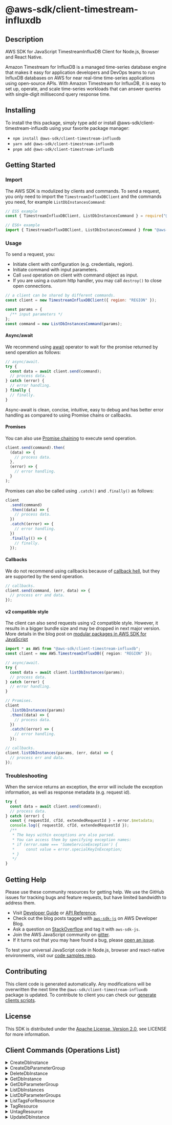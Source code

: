 <!-- generated file, do not edit directly -->

# @aws-sdk/client-timestream-influxdb

## Description

AWS SDK for JavaScript TimestreamInfluxDB Client for Node.js, Browser and React Native.

<p>Amazon Timestream for InfluxDB is a managed time-series database engine that makes it easy for application developers and DevOps teams to run InfluxDB databases on AWS for near real-time time-series applications using open-source APIs. With Amazon Timestream for InfluxDB, it is easy to set up, operate, and scale time-series workloads that can answer queries with single-digit millisecond query response time.</p>

## Installing

To install the this package, simply type add or install @aws-sdk/client-timestream-influxdb
using your favorite package manager:

- `npm install @aws-sdk/client-timestream-influxdb`
- `yarn add @aws-sdk/client-timestream-influxdb`
- `pnpm add @aws-sdk/client-timestream-influxdb`

## Getting Started

### Import

The AWS SDK is modulized by clients and commands.
To send a request, you only need to import the `TimestreamInfluxDBClient` and
the commands you need, for example `ListDbInstancesCommand`:

```js
// ES5 example
const { TimestreamInfluxDBClient, ListDbInstancesCommand } = require("@aws-sdk/client-timestream-influxdb");
```

```ts
// ES6+ example
import { TimestreamInfluxDBClient, ListDbInstancesCommand } from "@aws-sdk/client-timestream-influxdb";
```

### Usage

To send a request, you:

- Initiate client with configuration (e.g. credentials, region).
- Initiate command with input parameters.
- Call `send` operation on client with command object as input.
- If you are using a custom http handler, you may call `destroy()` to close open connections.

```js
// a client can be shared by different commands.
const client = new TimestreamInfluxDBClient({ region: "REGION" });

const params = {
  /** input parameters */
};
const command = new ListDbInstancesCommand(params);
```

#### Async/await

We recommend using [await](https://developer.mozilla.org/en-US/docs/Web/JavaScript/Reference/Operators/await)
operator to wait for the promise returned by send operation as follows:

```js
// async/await.
try {
  const data = await client.send(command);
  // process data.
} catch (error) {
  // error handling.
} finally {
  // finally.
}
```

Async-await is clean, concise, intuitive, easy to debug and has better error handling
as compared to using Promise chains or callbacks.

#### Promises

You can also use [Promise chaining](https://developer.mozilla.org/en-US/docs/Web/JavaScript/Guide/Using_promises#chaining)
to execute send operation.

```js
client.send(command).then(
  (data) => {
    // process data.
  },
  (error) => {
    // error handling.
  }
);
```

Promises can also be called using `.catch()` and `.finally()` as follows:

```js
client
  .send(command)
  .then((data) => {
    // process data.
  })
  .catch((error) => {
    // error handling.
  })
  .finally(() => {
    // finally.
  });
```

#### Callbacks

We do not recommend using callbacks because of [callback hell](http://callbackhell.com/),
but they are supported by the send operation.

```js
// callbacks.
client.send(command, (err, data) => {
  // process err and data.
});
```

#### v2 compatible style

The client can also send requests using v2 compatible style.
However, it results in a bigger bundle size and may be dropped in next major version. More details in the blog post
on [modular packages in AWS SDK for JavaScript](https://aws.amazon.com/blogs/developer/modular-packages-in-aws-sdk-for-javascript/)

```ts
import * as AWS from "@aws-sdk/client-timestream-influxdb";
const client = new AWS.TimestreamInfluxDB({ region: "REGION" });

// async/await.
try {
  const data = await client.listDbInstances(params);
  // process data.
} catch (error) {
  // error handling.
}

// Promises.
client
  .listDbInstances(params)
  .then((data) => {
    // process data.
  })
  .catch((error) => {
    // error handling.
  });

// callbacks.
client.listDbInstances(params, (err, data) => {
  // process err and data.
});
```

### Troubleshooting

When the service returns an exception, the error will include the exception information,
as well as response metadata (e.g. request id).

```js
try {
  const data = await client.send(command);
  // process data.
} catch (error) {
  const { requestId, cfId, extendedRequestId } = error.$metadata;
  console.log({ requestId, cfId, extendedRequestId });
  /**
   * The keys within exceptions are also parsed.
   * You can access them by specifying exception names:
   * if (error.name === 'SomeServiceException') {
   *     const value = error.specialKeyInException;
   * }
   */
}
```

## Getting Help

Please use these community resources for getting help.
We use the GitHub issues for tracking bugs and feature requests, but have limited bandwidth to address them.

- Visit [Developer Guide](https://docs.aws.amazon.com/sdk-for-javascript/v3/developer-guide/welcome.html)
  or [API Reference](https://docs.aws.amazon.com/AWSJavaScriptSDK/v3/latest/index.html).
- Check out the blog posts tagged with [`aws-sdk-js`](https://aws.amazon.com/blogs/developer/tag/aws-sdk-js/)
  on AWS Developer Blog.
- Ask a question on [StackOverflow](https://stackoverflow.com/questions/tagged/aws-sdk-js) and tag it with `aws-sdk-js`.
- Join the AWS JavaScript community on [gitter](https://gitter.im/aws/aws-sdk-js-v3).
- If it turns out that you may have found a bug, please [open an issue](https://github.com/aws/aws-sdk-js-v3/issues/new/choose).

To test your universal JavaScript code in Node.js, browser and react-native environments,
visit our [code samples repo](https://github.com/aws-samples/aws-sdk-js-tests).

## Contributing

This client code is generated automatically. Any modifications will be overwritten the next time the `@aws-sdk/client-timestream-influxdb` package is updated.
To contribute to client you can check our [generate clients scripts](https://github.com/aws/aws-sdk-js-v3/tree/main/scripts/generate-clients).

## License

This SDK is distributed under the
[Apache License, Version 2.0](http://www.apache.org/licenses/LICENSE-2.0),
see LICENSE for more information.

## Client Commands (Operations List)

<details>
<summary>
CreateDbInstance
</summary>

[Command API Reference](https://docs.aws.amazon.com/AWSJavaScriptSDK/v3/latest/client/timestream-influxdb/command/CreateDbInstanceCommand/) / [Input](https://docs.aws.amazon.com/AWSJavaScriptSDK/v3/latest/Package/-aws-sdk-client-timestream-influxdb/Interface/CreateDbInstanceCommandInput/) / [Output](https://docs.aws.amazon.com/AWSJavaScriptSDK/v3/latest/Package/-aws-sdk-client-timestream-influxdb/Interface/CreateDbInstanceCommandOutput/)

</details>
<details>
<summary>
CreateDbParameterGroup
</summary>

[Command API Reference](https://docs.aws.amazon.com/AWSJavaScriptSDK/v3/latest/client/timestream-influxdb/command/CreateDbParameterGroupCommand/) / [Input](https://docs.aws.amazon.com/AWSJavaScriptSDK/v3/latest/Package/-aws-sdk-client-timestream-influxdb/Interface/CreateDbParameterGroupCommandInput/) / [Output](https://docs.aws.amazon.com/AWSJavaScriptSDK/v3/latest/Package/-aws-sdk-client-timestream-influxdb/Interface/CreateDbParameterGroupCommandOutput/)

</details>
<details>
<summary>
DeleteDbInstance
</summary>

[Command API Reference](https://docs.aws.amazon.com/AWSJavaScriptSDK/v3/latest/client/timestream-influxdb/command/DeleteDbInstanceCommand/) / [Input](https://docs.aws.amazon.com/AWSJavaScriptSDK/v3/latest/Package/-aws-sdk-client-timestream-influxdb/Interface/DeleteDbInstanceCommandInput/) / [Output](https://docs.aws.amazon.com/AWSJavaScriptSDK/v3/latest/Package/-aws-sdk-client-timestream-influxdb/Interface/DeleteDbInstanceCommandOutput/)

</details>
<details>
<summary>
GetDbInstance
</summary>

[Command API Reference](https://docs.aws.amazon.com/AWSJavaScriptSDK/v3/latest/client/timestream-influxdb/command/GetDbInstanceCommand/) / [Input](https://docs.aws.amazon.com/AWSJavaScriptSDK/v3/latest/Package/-aws-sdk-client-timestream-influxdb/Interface/GetDbInstanceCommandInput/) / [Output](https://docs.aws.amazon.com/AWSJavaScriptSDK/v3/latest/Package/-aws-sdk-client-timestream-influxdb/Interface/GetDbInstanceCommandOutput/)

</details>
<details>
<summary>
GetDbParameterGroup
</summary>

[Command API Reference](https://docs.aws.amazon.com/AWSJavaScriptSDK/v3/latest/client/timestream-influxdb/command/GetDbParameterGroupCommand/) / [Input](https://docs.aws.amazon.com/AWSJavaScriptSDK/v3/latest/Package/-aws-sdk-client-timestream-influxdb/Interface/GetDbParameterGroupCommandInput/) / [Output](https://docs.aws.amazon.com/AWSJavaScriptSDK/v3/latest/Package/-aws-sdk-client-timestream-influxdb/Interface/GetDbParameterGroupCommandOutput/)

</details>
<details>
<summary>
ListDbInstances
</summary>

[Command API Reference](https://docs.aws.amazon.com/AWSJavaScriptSDK/v3/latest/client/timestream-influxdb/command/ListDbInstancesCommand/) / [Input](https://docs.aws.amazon.com/AWSJavaScriptSDK/v3/latest/Package/-aws-sdk-client-timestream-influxdb/Interface/ListDbInstancesCommandInput/) / [Output](https://docs.aws.amazon.com/AWSJavaScriptSDK/v3/latest/Package/-aws-sdk-client-timestream-influxdb/Interface/ListDbInstancesCommandOutput/)

</details>
<details>
<summary>
ListDbParameterGroups
</summary>

[Command API Reference](https://docs.aws.amazon.com/AWSJavaScriptSDK/v3/latest/client/timestream-influxdb/command/ListDbParameterGroupsCommand/) / [Input](https://docs.aws.amazon.com/AWSJavaScriptSDK/v3/latest/Package/-aws-sdk-client-timestream-influxdb/Interface/ListDbParameterGroupsCommandInput/) / [Output](https://docs.aws.amazon.com/AWSJavaScriptSDK/v3/latest/Package/-aws-sdk-client-timestream-influxdb/Interface/ListDbParameterGroupsCommandOutput/)

</details>
<details>
<summary>
ListTagsForResource
</summary>

[Command API Reference](https://docs.aws.amazon.com/AWSJavaScriptSDK/v3/latest/client/timestream-influxdb/command/ListTagsForResourceCommand/) / [Input](https://docs.aws.amazon.com/AWSJavaScriptSDK/v3/latest/Package/-aws-sdk-client-timestream-influxdb/Interface/ListTagsForResourceCommandInput/) / [Output](https://docs.aws.amazon.com/AWSJavaScriptSDK/v3/latest/Package/-aws-sdk-client-timestream-influxdb/Interface/ListTagsForResourceCommandOutput/)

</details>
<details>
<summary>
TagResource
</summary>

[Command API Reference](https://docs.aws.amazon.com/AWSJavaScriptSDK/v3/latest/client/timestream-influxdb/command/TagResourceCommand/) / [Input](https://docs.aws.amazon.com/AWSJavaScriptSDK/v3/latest/Package/-aws-sdk-client-timestream-influxdb/Interface/TagResourceCommandInput/) / [Output](https://docs.aws.amazon.com/AWSJavaScriptSDK/v3/latest/Package/-aws-sdk-client-timestream-influxdb/Interface/TagResourceCommandOutput/)

</details>
<details>
<summary>
UntagResource
</summary>

[Command API Reference](https://docs.aws.amazon.com/AWSJavaScriptSDK/v3/latest/client/timestream-influxdb/command/UntagResourceCommand/) / [Input](https://docs.aws.amazon.com/AWSJavaScriptSDK/v3/latest/Package/-aws-sdk-client-timestream-influxdb/Interface/UntagResourceCommandInput/) / [Output](https://docs.aws.amazon.com/AWSJavaScriptSDK/v3/latest/Package/-aws-sdk-client-timestream-influxdb/Interface/UntagResourceCommandOutput/)

</details>
<details>
<summary>
UpdateDbInstance
</summary>

[Command API Reference](https://docs.aws.amazon.com/AWSJavaScriptSDK/v3/latest/client/timestream-influxdb/command/UpdateDbInstanceCommand/) / [Input](https://docs.aws.amazon.com/AWSJavaScriptSDK/v3/latest/Package/-aws-sdk-client-timestream-influxdb/Interface/UpdateDbInstanceCommandInput/) / [Output](https://docs.aws.amazon.com/AWSJavaScriptSDK/v3/latest/Package/-aws-sdk-client-timestream-influxdb/Interface/UpdateDbInstanceCommandOutput/)

</details>

